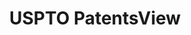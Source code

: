 ---
layout: default
bigquery: https://console.cloud.google.com/bigquery?p=patents-public-data&d=patentsview&page=dataset
citation: Attribution should be given to PatentsView for use, distribution, or derivative
  works.
code: https://github.com/CSSIP-AIR/PatentsView-Code-Snippets/
contributors: USPTO
cost: None
description: 'PatentsView includes US patent data including raw data (summaries, applications,
  pregrant applications), disambugations of inventors and assignees, and inventor
  gender estimates.  Also foreign priority data, # of figures and sheets, and government
  interest statements.'
documentation: https://patentsview.org/query/builder-faqs
last_edit: 04/09/2022, 18:49:36
location: https://patentsview.org/
maintained_by: USPTO
record_creation_timestamp: 12/2/2020 17:20:46
schema_fields:
- level_three
- name_last
- designation
- latin_name
- location_id
- publication_number
- disamb_inventor_id_20171003
- term_disclaimer
- _102_date
- name_first
- doc_type
- filename
- f371_date
- mainclass_id
- latlong
- subclass_id
- ipc_version_indicator
- lapse_of_patent
- num_sheets
- sequence
- group
- disamb_assignee_id_20191231
- reldocno
- subgroup
- contract_award_number
- subgroup_id
- disamb_inventor_id_20170307
- symbol_position
- disamb_assignee_id_20200929
- main_group
- type
- rel_id
- classification_value
- country
- state
- rawinventor_id
- attribution_status
- classification_status
- applicant_type
- city
- disamb_assignee_id_20191008
- num
- disamb_assignee_id_20200630
- abstract
- level_one
- kind
- male_flag
- organization
- gi_statement
- sector_title
- text
- rule_47
- disamb_inventor_id_20180528
- role
- country_transformed
- male
- state_fips
- lawyer_id
- organization_id
- disamb_inventor_id_20200331
- disamb_inventor_id_20190312
- longitude
- term_grant
- disamb_inventor_id_20190820
- classification_data_source
- disamb_inventor_id_20170808
- disamb_inventor_id_20181127
- subsection_id
- section_id
- withdrawn
- rawassignee_id
- county
- series_code
- field_id
- doctype
- level_two
- _371_date
- application_id
- category_id
- disamb_inventor_id_20171226
- section
- num_claims
- disamb_assignee_id_20190312
- name
- subcategory_id
- deceased
- id
- dependent
- assignee_id
- term_extension
- length
- uuid
- disamb_inventor_id_20191008
- exemplary
- subclass
- patent_id
- county_fips
- status
- num_figures
- action_date
- latitude
- disamb_assignee_id_20190820
- disamb_inventor_id_20200929
- rawlocation_id
- f102_date
- lname
- inventor_id
- number
- category
- fname
- disamb_assignee_id_20181127
- classification_level
- field_title
- citation_id
- disamb_assignee_id_20200331
- relkind
- title
- group_id
- disamb_inventor_id_20201229
- disclaimer_date
- date
- variety
- disamb_inventor_id_20191231
- disamb_inventor_id_20200630
- ipc_class
shortname: patentsview
tags:
- disambiguation
- United States
- gender
terms_of_use: Creative Commons Attribution 4.0 International License.
timeframe: 1963-1999
title: USPTO PatentsView
uuid: cf1780b1-e265-4e49-8d1d-83b9cfe0fd9a
---
